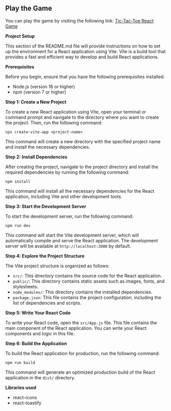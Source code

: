 ## Play the Game

You can play the game by visiting the following link: [Tic-Tac-Toe React Game](tic-tac-toe-react-olive.vercel.app
)

 **Project Setup**

This section of the README.md file will provide instructions on how to set up the environment for a React application using Vite. Vite is a build tool that provides a fast and efficient way to develop and build React applications.

**Prerequisites**

Before you begin, ensure that you have the following prerequisites installed:

- Node.js (version 16 or higher)
- npm (version 7 or higher)

**Step 1: Create a New Project**

To create a new React application using Vite, open your terminal or command prompt and navigate to the directory where you want to create the project. Then, run the following command:

```
npx create-vite-app <project-name>
```

This command will create a new directory with the specified project name and install the necessary dependencies.

**Step 2: Install Dependencies**

After creating the project, navigate to the project directory and install the required dependencies by running the following command:

```
npm install
```

This command will install all the necessary dependencies for the React application, including Vite and other development tools.

**Step 3: Start the Development Server**

To start the development server, run the following command:

```
npm run dev
```

This command will start the Vite development server, which will automatically compile and serve the React application. The development server will be available at `http://localhost:3000` by default.

**Step 4: Explore the Project Structure**

The Vite project structure is organized as follows:

- `src/`: This directory contains the source code for the React application.
- `public/`: This directory contains static assets such as images, fonts, and stylesheets.
- `node_modules/`: This directory contains the installed dependencies.
- `package.json`: This file contains the project configuration, including the list of dependencies and scripts.

**Step 5: Write Your React Code**

To write your React code, open the `src/App.js` file. This file contains the main component of the React application. You can write your React components and logic in this file.

**Step 6: Build the Application**

To build the React application for production, run the following command:

```
npm run build
```

This command will generate an optimized production build of the React application in the `dist/` directory.

**Libraries used**
- react-icons
- react-toastify
